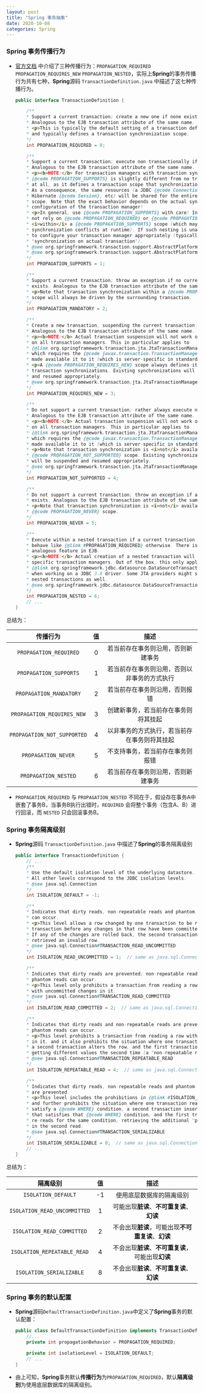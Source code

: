 ```yaml
---
layout: post
title: "Spring 事务抽象"
date: 2020-10-08
categories: Spring
---
```


### **Spring 事务传播行为**
* [官方文档](https://docs.spring.io/spring/docs/5.2.5.RELEASE/spring-framework-reference/data-access.html#tx-propagation) 中介绍了三种传播行为：`PROPAGATION_REQUIRED` `PROPAGATION_REQUIRES_NEW` `PROPAGATION_NESTED`，实际上**Spring**的事务传播行为共有七种，**Spring**源码 `TransactionDefinition.java` 中描述了这七种传播行为。

	``` java
	public interface TransactionDefinition {

		/**
		* Support a current transaction; create a new one if none exists.
		* Analogous to the EJB transaction attribute of the same name.
		* <p>This is typically the default setting of a transaction definition,
		* and typically defines a transaction synchronization scope.
		*/
		int PROPAGATION_REQUIRED = 0;

		/**
		* Support a current transaction; execute non-transactionally if none exists.
		* Analogous to the EJB transaction attribute of the same name.
		* <p><b>NOTE:</b> For transaction managers with transaction synchronization,
		* {@code PROPAGATION_SUPPORTS} is slightly different from no transaction
		* at all, as it defines a transaction scope that synchronization might apply to.
		* As a consequence, the same resources (a JDBC {@code Connection}, a
		* Hibernate {@code Session}, etc) will be shared for the entire specified
		* scope. Note that the exact behavior depends on the actual synchronization
		* configuration of the transaction manager!
		* <p>In general, use {@code PROPAGATION_SUPPORTS} with care! In particular, do
		* not rely on {@code PROPAGATION_REQUIRED} or {@code PROPAGATION_REQUIRES_NEW}
		* <i>within</i> a {@code PROPAGATION_SUPPORTS} scope (which may lead to
		* synchronization conflicts at runtime). If such nesting is unavoidable, make sure
		* to configure your transaction manager appropriately (typically switching to
		* "synchronization on actual transaction").
		* @see org.springframework.transaction.support.AbstractPlatformTransactionManager#setTransactionSynchronization
		* @see org.springframework.transaction.support.AbstractPlatformTransactionManager#SYNCHRONIZATION_ON_ACTUAL_TRANSACTION
		*/
		int PROPAGATION_SUPPORTS = 1;

		/**
		* Support a current transaction; throw an exception if no current transaction
		* exists. Analogous to the EJB transaction attribute of the same name.
		* <p>Note that transaction synchronization within a {@code PROPAGATION_MANDATORY}
		* scope will always be driven by the surrounding transaction.
		*/
		int PROPAGATION_MANDATORY = 2;

		/**
		* Create a new transaction, suspending the current transaction if one exists.
		* Analogous to the EJB transaction attribute of the same name.
		* <p><b>NOTE:</b> Actual transaction suspension will not work out-of-the-box
		* on all transaction managers. This in particular applies to
		* {@link org.springframework.transaction.jta.JtaTransactionManager},
		* which requires the {@code javax.transaction.TransactionManager} to be
		* made available it to it (which is server-specific in standard Java EE).
		* <p>A {@code PROPAGATION_REQUIRES_NEW} scope always defines its own
		* transaction synchronizations. Existing synchronizations will be suspended
		* and resumed appropriately.
		* @see org.springframework.transaction.jta.JtaTransactionManager#setTransactionManager
		*/
		int PROPAGATION_REQUIRES_NEW = 3;

		/**
		* Do not support a current transaction; rather always execute non-transactionally.
		* Analogous to the EJB transaction attribute of the same name.
		* <p><b>NOTE:</b> Actual transaction suspension will not work out-of-the-box
		* on all transaction managers. This in particular applies to
		* {@link org.springframework.transaction.jta.JtaTransactionManager},
		* which requires the {@code javax.transaction.TransactionManager} to be
		* made available it to it (which is server-specific in standard Java EE).
		* <p>Note that transaction synchronization is <i>not</i> available within a
		* {@code PROPAGATION_NOT_SUPPORTED} scope. Existing synchronizations
		* will be suspended and resumed appropriately.
		* @see org.springframework.transaction.jta.JtaTransactionManager#setTransactionManager
		*/
		int PROPAGATION_NOT_SUPPORTED = 4;

		/**
		* Do not support a current transaction; throw an exception if a current transaction
		* exists. Analogous to the EJB transaction attribute of the same name.
		* <p>Note that transaction synchronization is <i>not</i> available within a
		* {@code PROPAGATION_NEVER} scope.
		*/
		int PROPAGATION_NEVER = 5;

		/**
		* Execute within a nested transaction if a current transaction exists,
		* behave like {@link #PROPAGATION_REQUIRED} otherwise. There is no
		* analogous feature in EJB.
		* <p><b>NOTE:</b> Actual creation of a nested transaction will only work on
		* specific transaction managers. Out of the box, this only applies to the JDBC
		* {@link org.springframework.jdbc.datasource.DataSourceTransactionManager}
		* when working on a JDBC 3.0 driver. Some JTA providers might support
		* nested transactions as well.
		* @see org.springframework.jdbc.datasource.DataSourceTransactionManager
		*/
		int PROPAGATION_NESTED = 6;
		// ...	
	}
	```
	
总结为：  

传播行为|值|描述
:-:|:-:|:-:
`PROPAGATION_REQUIRED`|0|若当前存在事务则沿用，否则新建事务
`PROPAGATION_SUPPORTS`|1|若当前存在事务则沿用，否则以非事务的方式执行
`PROPAGATION_MANDATORY`|2|若当前存在事务则沿用，否则报错
`PROPAGATION_REQUIRES_NEW`|3|创建新事务，若当前存在事务则将其挂起
`PROPAGATION_NOT_SUPPORTED`|4|以非事务的方式执行，若当前存在事务则将其挂起
`PROPAGATION_NEVER`|5|不支持事务，若当前存在事务则报错
`PROPAGATION_NESTED`|6|若当前存在事务则沿用，否则新建事务

* `PROPAGATION_REQUIRED` 与 `PROPAGATION_NESTED` 不同在于，假设存在事务A中嵌套了事务B，当事务B执行出错时，`REQUIRED` 会将整个事务（包含A、B）进行回滚，而 `NESTED` 只会回滚事务B。

### **Spring 事务隔离级别**
* **Spring**源码 `TransactionDefinition.java` 中描述了**Spring**的事务隔离级别  

	``` java
	public interface TransactionDefinition {
		// ...
		/**
		* Use the default isolation level of the underlying datastore.
		* All other levels correspond to the JDBC isolation levels.
		* @see java.sql.Connection
		*/
		int ISOLATION_DEFAULT = -1;

		/**
		* Indicates that dirty reads, non-repeatable reads and phantom reads
		* can occur.
		* <p>This level allows a row changed by one transaction to be read by another
		* transaction before any changes in that row have been committed (a "dirty read").
		* If any of the changes are rolled back, the second transaction will have
		* retrieved an invalid row.
		* @see java.sql.Connection#TRANSACTION_READ_UNCOMMITTED
		*/
		int ISOLATION_READ_UNCOMMITTED = 1;  // same as java.sql.Connection.TRANSACTION_READ_UNCOMMITTED;

		/**
		* Indicates that dirty reads are prevented; non-repeatable reads and
		* phantom reads can occur.
		* <p>This level only prohibits a transaction from reading a row
		* with uncommitted changes in it.
		* @see java.sql.Connection#TRANSACTION_READ_COMMITTED
		*/
		int ISOLATION_READ_COMMITTED = 2;  // same as java.sql.Connection.TRANSACTION_READ_COMMITTED;

		/**
		* Indicates that dirty reads and non-repeatable reads are prevented;
		* phantom reads can occur.
		* <p>This level prohibits a transaction from reading a row with uncommitted changes
		* in it, and it also prohibits the situation where one transaction reads a row,
		* a second transaction alters the row, and the first transaction re-reads the row,
		* getting different values the second time (a "non-repeatable read").
		* @see java.sql.Connection#TRANSACTION_REPEATABLE_READ
		*/
		int ISOLATION_REPEATABLE_READ = 4;  // same as java.sql.Connection.TRANSACTION_REPEATABLE_READ;

		/**
		* Indicates that dirty reads, non-repeatable reads and phantom reads
		* are prevented.
		* <p>This level includes the prohibitions in {@link #ISOLATION_REPEATABLE_READ}
		* and further prohibits the situation where one transaction reads all rows that
		* satisfy a {@code WHERE} condition, a second transaction inserts a row
		* that satisfies that {@code WHERE} condition, and the first transaction
		* re-reads for the same condition, retrieving the additional "phantom" row
		* in the second read.
		* @see java.sql.Connection#TRANSACTION_SERIALIZABLE
		*/
		int ISOLATION_SERIALIZABLE = 8;  // same as java.sql.Connection.TRANSACTION_SERIALIZABLE;
		// ...
	}
	```

总结为：  

隔离级别|值|描述
:-:|:-:|:-:
`ISOLATION_DEFAULT`|-1|使用底层数据库的隔离级别
`ISOLATION_READ_UNCOMMITTED`|1|可能出现**脏读**、**不可重复读**、**幻读**
`ISOLATION_READ_COMMITTED`|2|不会出现**脏读**，可能出现**不可重复读**、**幻读**
`ISOLATION_REPEATABLE_READ`|4|不会出现**脏读**、**不可重复读**，可能出现**幻读**
`ISOLATION_SERIALIZABLE`|8|不会出现**脏读**、**不可重复读**、**幻读**

### **Spring 事务的默认配置**

* **Spring**源码`DefaultTransactionDefinition.java`中定义了**Spring**事务的默认配置：

	``` java
	public class DefaultTransactionDefinition implements TransactionDefinition, Serializable {
		//...
		private int propagationBehavior = PROPAGATION_REQUIRED;

		private int isolationLevel = ISOLATION_DEFAULT;
		// ...
	}
	```
* 由上可知，**Spring**事务默认**传播行为**为`PROPAGATION_REQUIRED`，默认**隔离级别**为使用底层数据库的隔离级别。

